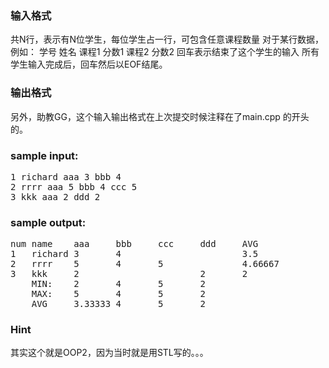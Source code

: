 ### 输入格式
共N行，表示有N位学生，每位学生占一行，可包含任意课程数量
对于某行数据，例如：
学号 姓名 课程1 分数1 课程2 分数2
回车表示结束了这个学生的输入
所有学生输入完成后，回车然后以EOF结尾。

### 输出格式

另外，助教GG，这个输入输出格式在上次提交时候注释在了main.cpp 的开头的。

### sample input:
<pre>
1 richard aaa 3 bbb 4
2 rrrr aaa 5 bbb 4 ccc 5
3 kkk aaa 2 ddd 2
</pre>
### sample output:
<pre>
num name    aaa     bbb     ccc     ddd     AVG
1   richard 3       4                       3.5
2   rrrr    5       4       5               4.66667
3   kkk     2                       2       2
    MIN:    2       4       5       2
    MAX:    5       4       5       2
    AVG     3.33333 4       5       2
</pre>

### Hint
其实这个就是OOP2，因为当时就是用STL写的。。。
